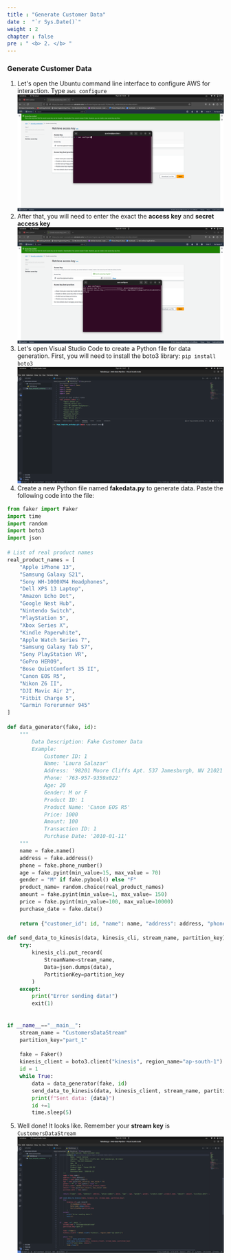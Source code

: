 ```yaml
---
title : "Generate Customer Data"
date :  "`r Sys.Date()`" 
weight : 2
chapter : false
pre : " <b> 2. </b> "
---
```


### Generate Customer Data

1. Let's open the Ubuntu command line interface to configure AWS for interaction. Type `aws configure`
![image](/images/Kinesis/6.png)
2. After that, you will need to enter the exact the **access key** and **secret access key**
![image](/images/Kinesis/7.png)
3. Let's open Visual Studio Code to create a Python file for data generation. First, you will need to install the boto3 library: `pip install boto3`
![image](/images/Kinesis/8.png)
4. Create a new Python file named **fakedata.py** to generate data. Paste the following code into the file:
```python
from faker import Faker 
import time
import random
import boto3 
import json

# List of real product names
real_product_names = [
    "Apple iPhone 13",
    "Samsung Galaxy S21",
    "Sony WH-1000XM4 Headphones",
    "Dell XPS 13 Laptop",
    "Amazon Echo Dot",
    "Google Nest Hub",
    "Nintendo Switch",
    "PlayStation 5",
    "Xbox Series X",
    "Kindle Paperwhite",
    "Apple Watch Series 7",
    "Samsung Galaxy Tab S7",
    "Sony PlayStation VR",
    "GoPro HERO9",
    "Bose QuietComfort 35 II",
    "Canon EOS R5",
    "Nikon Z6 II",
    "DJI Mavic Air 2",
    "Fitbit Charge 5",
    "Garmin Forerunner 945"
]

def data_generator(fake, id):
    """
        Data Description: Fake Customer Data
        Example: 
            Customer ID: 1
            Name: 'Laura Salazar'
            Address: '98201 Moore Cliffs Apt. 537 Jamesburgh, NV 21021'
            Phone: '763-957-9359x022'
            Age: 20
            Gender: M or F
            Product ID: 1
            Product Name: 'Canon EOS R5'
            Price: 1000
            Amount: 100
            Transaction ID: 1
            Purchase Date: '2010-01-11'
    """
    name = fake.name()
    address = fake.address()
    phone = fake.phone_number()
    age = fake.pyint(min_value=15, max_value = 70)
    gender = "M" if fake.pybool() else "F"
    product_name= random.choice(real_product_names)
    amount = fake.pyint(min_value=1, max_value= 150)
    price = fake.pyint(min_value=100, max_value=10000)
    purchase_date = fake.date()
    
    return {"customer_id": id, "name": name, "address": address, "phone number": phone, "age" : age, "gender": gender,"product_id":id, "product_name": product_name, "amount": amount, "price": price, "purchase_date": purchase_date, "transaction_id": id}

def send_data_to_kinesis(data, kinesis_cli, stream_name, partition_key):
    try:
        kinesis_cli.put_record(
            StreamName=stream_name,
            Data=json.dumps(data),
            PartitionKey=partition_key
        )
    except:
        print("Error sending data!")
        exit(1)


if __name__=="__main__":
    stream_name = "CustomersDataStream"
    partition_key="part_1"
    
    fake = Faker()
    kinesis_client = boto3.client("kinesis", region_name="ap-south-1")
    id = 1
    while True:
        data = data_generator(fake, id)
        send_data_to_kinesis(data, kinesis_client, stream_name, partition_key)
        print(f"Sent data: {data}")
        id +=1
        time.sleep(5)


```
5. Well done! It looks like. Remember your **stream key** is `CustomersDataStream`
![image](/images/Kinesis/9.png)
